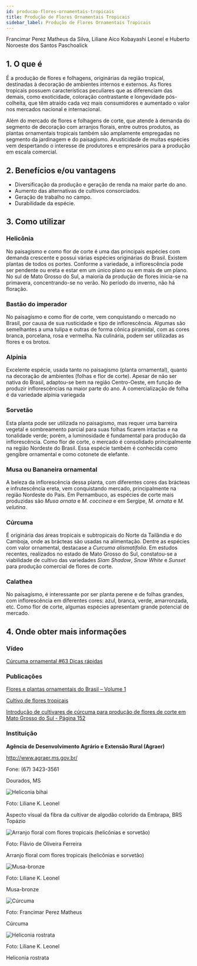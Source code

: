 ```yaml
---
id: producao-flores-ornamentais-tropicais
title: Produção de Flores Ornamentais Tropicais
sidebar_label: Produção de Flores Ornamentais Tropicais
---
```


<div className="center-textArticle">Francimar Perez Matheus da Silva, Liliane Aico Kobayashi Leonel e Huberto Noroeste dos Santos Paschoalick</div>

## **1. O que é**

É a produção de flores e folhagens, originárias da região tropical,
destinadas à decoração de ambientes internos e externos. As
flores tropicais possuem características peculiares que as
diferenciam das demais, como exoticidade, coloração
contrastante e longevidade pós-colheita, que têm atraído cada
vez mais consumidores e aumentado o valor nos mercados
nacional e internacional.

Além do mercado de flores e folhagens de corte, que atende à
demanda do segmento de decoração com arranjos florais, entre
outros produtos, as plantas ornamentais tropicais também são
amplamente empregadas no segmento da jardinagem e do
paisagismo. Arusticidade de muitas espécies vem despertando o
interesse de produtores e empresários para a produção em
escala comercial.

## **2. Benefícios e/ou vantagens**

- Diversificação da produção e geração de renda na maior
  parte do ano.
- Aumento das alternativas de cultivos consorciados.
- Geração de trabalho no campo.
- Durabilidade da espécie.

## **3. Como utilizar**

### Helicônia

No paisagismo e como flor de corte é uma das
principais espécies com demanda crescente e possui várias
espécies originárias do Brasil. Existem plantas de todos os portes.
Conforme a variedade, a inflorescência pode ser pendente ou
ereta e estar em um único plano ou em mais de um plano. No sul
de Mato Grosso do Sul, a maioria da produção de flores inicia-se
na primavera, concentrando-se no verão. No período do inverno,
não há floração.

### Bastão do imperador

No paisagismo e como flor de corte, vem
conquistando o mercado no Brasil, por causa de sua rusticidade e
tipo de inflorescência. Algumas são semelhantes a uma tulipa e
outras de forma cônica piramidal, com as cores branca, porcelana,
rosa e vermelha. Na culinária, podem ser utilizadas as flores e os
brotos.

### Alpínia

Excelente espécie, usada tanto no paisagismo (planta
ornamental), quanto na decoração de ambientes (folhas e flor de
corte). Apesar de não ser nativa do Brasil, adaptou-se bem na
região Centro-Oeste, em função de produzir inflorescências na
maior parte do ano. A comercialização de folha é da variedade
alpínia variegada

### Sorvetão

Esta planta pode ser utilizada no paisagismo, mas
requer uma barreira vegetal e sombreamento parcial para suas
folhas ficarem intactas e na tonalidade verde; porém, a
luminosidade é fundamental para produção da inflorescência.
Como flor de corte, o mercado é consolidado principalmente na
região Nordeste do Brasil. Essa espécie também é conhecida
como gengibre ornamental e como cotonete de elefante.

### Musa ou Bananeira ornamental

A beleza da inflorescência
dessa planta, com diferentes cores das brácteas e infrutescência
ereta, vem conquistando mercado, principalmente na região
Nordeste do País. Em Pernambuco, as espécies de corte mais
produzidas são _Musa ornata_ e _M. coccinea_ e em Sergipe,
_M. ornata_ e _M. velutina_.

### Cúrcuma

É originária das áreas tropicais e subtropicais do Norte
da Tailândia e do Camboja, onde as brácteas são usadas na
alimentação. Dentre as espécies com valor ornamental, destacase a _Curcuma alismatifolia_. Em estudos recentes, realizados no
estado de Mato Grosso do Sul, constatou-se a viabilidade de
cultivo das variedades _Siam Shadow_, _Snow White_ e _Sunset_ para
produção comercial de flores de corte.

### Calathea

No paisagismo, é interessante por ser planta perene e
de folhas grandes, com inflorescência em diferentes cores: azul,
branca, verde, amarronzada, etc. Como flor de corte, algumas
espécies apresentam grande potencial de mercado.

## **4. Onde obter mais informações**

### Vídeo

[Cúrcuma ornamental #63 Dicas rápidas](https://youtu.be/ygNhGsqMg6o)

### Publicações

[Flores e plantas ornamentais do Brasil – Volume 1](https://bit.ly/2TCK2hk)

[Cultivo de flores tropicais](https://bit.ly/2VJxrvf)

[Introdução de cultivares de cúrcuma para produção de flores de corte em Mato Grosso do Sul - Página 152](https://bit.ly/3awJ64z)

### Instituição

**Agência de Desenvolvimento Agrário e Extensão Rural (Agraer)**

http://www.agraer.ms.gov.br/

Fone: (67) 3423-3561

Dourados, MS

<div className="image-Box">

![Heliconia bihai](./img/docs/27_producao_flores/FOTO_01.jpg)

Foto: Liliane K. Leonel

</div>

<div className="center-textImage">
Aspecto visual da fibra da cultivar de algodão colorido da Embrapa, BRS Topázio
</div>

<div className="image-Box">

![Arranjo floral com flores tropicais (helicônias e sorvetão)](./img/docs/27_producao_flores/FOTO_04.jpg)

Foto: Flávio de Oliveira Ferreira

</div>

<div className="center-textImage">
Arranjo floral com flores tropicais (helicônias e sorvetão)
</div>

<div className="image-Box">

![Musa-bronze](./img/docs/27_producao_flores/FOTO_02.jpg)

Foto: Liliane K. Leonel

</div>

<div className="center-textImage">
Musa-bronze
</div>

<div className="image-Box">

![Cúrcuma](./img/docs/27_producao_flores/FOTO_05.jpg)

Foto: Francimar Perez Matheus

</div>

<div className="center-textImage">
Cúrcuma
</div>

<div className="image-Box">

![Heliconia rostrata](./img/docs/27_producao_flores/FOTO_03.jpg)

Foto: Liliane K. Leonel

</div>

<div className="center-textImage">
Heliconia rostrata
</div>
